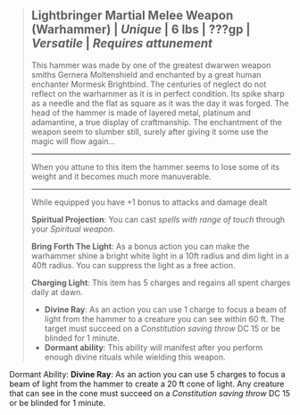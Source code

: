 > **Lightbringer**
> Martial Melee Weapon (Warhammer) | *Unique* | 6 lbs | ???gp | *Versatile* | *Requires attunement*
> ---
> This hammer was made by one of the greatest dwarwen weapon smiths Gernera Moltenshield and enchanted by a great human enchanter Mormesk Brightbind. The centuries of neglect do not reflect on the warhammer as it is in perfect condition. Its spike sharp as a needle and the flat as square as it was the day it was forged. The head of the hammer is made of layered metal, platinum and adamantine, a true display of craftmanship. The enchantment of the weapon seem to slumber still, surely after giving it some use the magic will flow again...
> 
> ---
> 
> When you attune to this item the hammer seems to lose some of its weight and it becomes much more manuverable.
> 
> ---
> While equipped you have +1 bonus to attacks and damage dealt
> 
> **Spiritual Projection**: You can cast *spells with range of touch* through your *Spiritual weapon*.
> 
>  **Bring Forth The Light**: As a bonus action you can make the warhammer shine a bright white light in a 10ft radius and dim light in a 40ft radius. You can suppress the light as a free action.
>
>**Charging Light**: This item has 5 charges and regains all spent charges daily at dawn.
> - **Divine Ray**: As an action you can use 1 charge to focus a beam of light from the hammer to a creature you can see within 60 ft. The target must succeed on a *Constitution saving throw* DC 15 or be blinded for 1 minute.
> - **Dormant ability**: This ability will manifest after you perform enough divine rituals while wielding this weapon.




Dormant Ability: **Divine Ray**: As an action you can use 5 charges to focus a beam of light from the hammer to create a 20 ft cone of light. Any creature that can see in the cone must succeed on a *Constitution saving throw* DC 15 or be blinded for 1 minute.